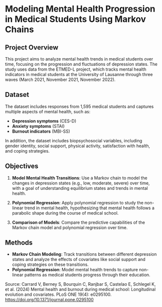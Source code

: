 # Modeling Mental Health Progression in Medical Students Using Markov Chains

## Project Overview

This project aims to analyze mental health trends in medical students over time, focusing on the progression and fluctuations of depression states. The study uses data from the ETMED-L project, which tracks mental health indicators in medical students at the University of Lausanne through three waves (March 2021, November 2021, November 2022).

## Dataset

The dataset includes responses from 1,595 medical students and captures multiple aspects of mental health, such as:

- **Depression symptoms** (CES-D)
- **Anxiety symptoms** (STAI)
- **Burnout indicators** (MBI-SS)

In addition, the dataset includes biopsychosocial variables, including gender identity, social support, physical activity, satisfaction with health, and coping strategies.

## Objectives

1. **Model Mental Health Transitions**: Use a Markov chain to model the changes in depression states (e.g., low, moderate, severe) over time, with a goal of understanding equilibrium states and trends in mental health.
   
2. **Polynomial Regression**: Apply polynomial regression to study the non-linear trend in mental health, hypothesizing that mental health follows a parabolic shape during the course of medical school.

3. **Comparison of Models**: Compare the predictive capabilities of the Markov chain model and polynomial regression over time.

## Methods

- **Markov Chain Modeling**: Track transitions between different depression states and analyze the effects of covariates like social support and coping strategies on these transitions.
- **Polynomial Regression**: Model mental health trends to capture non-linear patterns as medical students progress through their education.


Source:
Carrard V, Berney S, Bourquin C, Ranjbar S, Castelao E, Schlegel K, et al. (2024) Mental health and burnout during medical school: Longitudinal evolution and covariates. PLoS ONE 19(4): e0295100. https://doi.org/10.1371/journal.pone.0295100